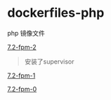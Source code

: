 # dockerfiles-php
php 镜像文件

[7.2-fpm-2](https://gitee.com/rdisme/dockerfiles/blob/master/php/releases/Dockerfile-7.2-fpm-2)

> 安装了supervisor

[7.2-fpm-1](https://gitee.com/rdisme/dockerfiles/blob/master/php/releases/Dockerfile-7.2-fpm-1)

[7.2-fpm-0](https://gitee.com/rdisme/dockerfiles/blob/master/php/releases/Dockerfile-7.2-fpm-0)